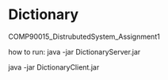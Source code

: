 # Dictionary
 COMP90015_DistrubutedSystem_Assignment1

how to run:
java -jar DictionaryServer.jar

java -jar DictionaryClient.jar
